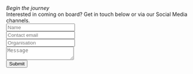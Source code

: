 <div class="text-slab"><em>Begin the journey</em></div>
Interested in coming on board? Get in touch below or via our Social Media channels.
<form>
  <div class="form-group group-1">
    <label hidden for="name">Name</label>
    <input type="text" id="name" class="form-control input-default" placeholder="Name" />
  </div>
  <div class="form-group group-1">
    <label hidden for="email">Contact email</label>
    <input type="email" name="email" class="form-control input-default" placeholder="Contact email" />
  </div>
  <div class="form-group group-2">
    <label hidden for="organisation">Organisation</label>
    <input type="text" name="organisation" class="form-control input-default" placeholder="Organisation" />
  </div>
  <div class="form-group group-2">
    <label hidden for="message">Message</label>
    <textarea type="text" name="message" class="form-control input-default" placeholder="Message"></textarea>
  </div>
  <button type="submit" class="btn btn-default group-2">Submit</button>
</form>
